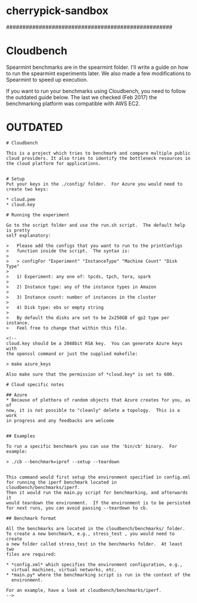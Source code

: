 # cherrypick-sandbox
###################################################
# Cloudbench

Spearmint benchmarks are in the spearmint folder.  I'll write a guide on how to
run the spearmint experiments later.  We also made a few modifications to
Spearmint to speed up execution.

If you want to run your benchmarks using Cloudbench, you need to follow the
outdated guide below.  The last we checked (Feb 2017) the benchmarking platform
was compatible with AWS EC2.

# OUTDATED

    # Cloudbench

    This is a project which tries to benchmark and compare multiple public
    cloud providers. It also tries to identify the bottleneck resources in
    the cloud platform for applications.


    # Setup
    Put your keys in the ./config/ folder.  For Azure you would need to
    create two keys:

    * cloud.pem
    * cloud.key

    # Running the experiment

    Go to the script folder and use the run.sh script.  The default help is pretty
    self explanatory:

    >   Please add the configs that you want to run to the printConfigs
    >   function inside the script.  The syntax is:
    >
    >   > configFor "Experiment" "InstanceType" "Machine Count" "Disk Type"
    >
    >   1) Experiment: any one of: tpcds, tpch, tera, spark
    >
    >   2) Instance type: any of the instance types in Amazon
    >
    >   3) Instance count: number of instances in the cluster
    >
    >   4) Disk type: ebs or empty string
    >
    >   By default the disks are set to be 2x250GB of gp2 type per instance.  
    >   Feel free to change that within this file.

    <!--
    cloud.key should be a 2048bit RSA key.  You can generate Azure keys with
    the openssl command or just the supplied makefile:

    > make azure_keys

    Also make sure that the permission of *cloud.key* is set to 600.

    # Cloud specific notes

    ## Azure
    * Because of plethora of random objects that Azure creates for you, as of
    now, it is not possible to "cleanly" delete a topology.  This is a work
    in progress and any feedbacks are welcome


    ## Examples

    To run a specific benchmark you can use the 'bin/cb' binary.  For
    example:

    > ./cb --benchmark=ipref --setup --teardown


    This command would first setup the environment specified in config.xml
    for running the iperf benchmark located in cloudbench/benchmarks/iperf.
    Then it would run the main.py script for benchmarking, and afterwards it
    would teardown the environment.  If the environment is to be persisted
    for next runs, you can avoid passing --teardown to cb.

    ## Benchmark format

    All the benchmarks are located in the cloudbench/benchmarks/ folder.
    To create a new benchmark, e.g., stress_test , you would need to create
    a new folder called stress_test in the benchmarks folder.  At least two
    files are required:

    * *config.xml* which specifies the environment configuration, e.g.,
      virtual machines, virtual networks, etc.
    * *main.py* where the benchmarking script is run in the context of the
      environment.

    For an example, have a look at cloudbench/benchmarks/iperf.
    -->
